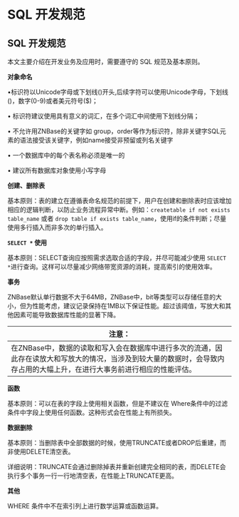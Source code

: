 # **SQL 开发规范**

## **SQL 开发规范**

本文主要介绍在开发业务及应用时，需要遵守的 SQL 规范及基本原则。

**对象命名**

•标识符以Unicode字母或下划线()开头,后续字符可以使用Unicode字母，下划线()，数字(0-9)或者美元符号(\$)；

• 标识符建议使用具有意义的词汇，在多个词汇中间使用下划线分隔；

• 不允许用ZNBase的关键字如 group，order等作为标识符，除非关键字SQL元素的语法接受该关键字，例如name接受非预留或列名关键字

• 一个数据库中的每个表名称必须是唯一的

• 建议所有数据库对象使用小写字母

**创建、删除表**

基本原则：表的建立在遵循表命名规范的前提下，用户在创建和删除表时应该增加相应的逻辑判断，以防止业务流程异常中断。例如：`createtable if not exists table_name` 或者 `drop table if exists table_name`，使用if的条件判断；尽量使用多行插入而非多次的单行插入。

**`SELECT *` 使用**

基本原则：SELECT查询应按照需求选取合适的字段，并尽可能减少使用 `SELECT *`进行查询。这样可以尽量减少网络带宽资源的消耗，提高索引的使用效率。

**事务**

ZNBase默认单行数据不大于64MB，ZNBase中，bit等类型可以存储任意的大小，但为性能考虑，建议记录保持在1MB以下保证性能。超过该阈值，写放大和其他因素可能导致数据库性能的显著下降。

| 注意：                                                       |
| ------------------------------------------------------------ |
| 在ZNBase中，数据的读取和写入会在数据库中进行多次的流通，因此存在读放大和写放大的情况，当涉及到较大量的数据时，会导致内存占用的大幅上升，在进行大事务前进行相应的性能评估。 |

**函数**

基本原则：可以在表的字段上使用相关函数，但是不建议在 Where条件中的过滤条件中字段上使用任何函数。这种形式会在性能上有所损失。

**数据删除**

基本原则：当删除表中全部数据的时候，使用TRUNCATE或者DROP后重建，而非使用DELETE清空表。

详细说明：TRUNCATE会通过删除掉表并重新创建完全相同的表，而DELETE会执行多个事务一行一行地清空表，在性能上TRUNCATE更高。

**其他**

WHERE 条件中不在索引列上进行数学运算或函数运算。
